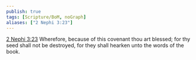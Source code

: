 ```yaml
---
publish: true
tags: [Scripture/BoM, noGraph]
aliases: ["2 Nephi 3:23"]
---
```

[2 Nephi 3:23](https://churchofjesuschrist.org/study/scriptures/bofm/2-ne/3?lang=eng&id=p23#p23) Wherefore, because of this covenant thou art blessed; for thy seed shall not be destroyed, for they shall hearken unto the words of the book.
